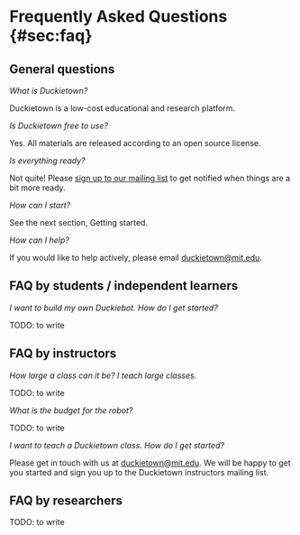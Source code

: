 # Frequently Asked Questions {#sec:faq}

## General questions

*What is Duckietown?*

Duckietown is a low-cost educational and research platform.

*Is Duckietown free to use?*

Yes. All materials are released according to an open source license.

*Is everything ready?*

Not quite! Please [sign up to our mailing list][form] to get notified when things are a bit more ready.

[form]:  http://goo.gl/forms/OxZu85WGi7

*How can I start?*

See the next section, Getting started.

*How can I help?*

If you would like to help actively, please email [duckietown@mit.edu](mailto:duckietown@mit.edu).


## FAQ by students / independent learners

*I want to build my own Duckiebot. How do I get started?*

TODO: to write

## FAQ by instructors

*How large a class can it be? I teach large classes.*

TODO: to write

*What is the budget for the robot?*

TODO: to write

*I want to teach a Duckietown class. How do I get started?*

Please get in touch with us at [duckietown@mit.edu](mailto:duckietown@mit.edu). We will be
happy to get you started and sign you up to the Duckietown instructors mailing list.

## FAQ by researchers

TODO: to write
